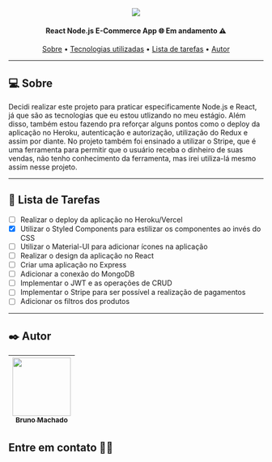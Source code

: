 <p align="center">
<a href="https://youtu.be/y66RgYMAgSo"><img src="https://i.imgur.com/MaqnUbd.jpg"/></a>
</p>

<h4 align="center"> 
React Node.js E-Commerce App 🌐 Em andamento ⚠️
</h4>

<p align="center">
 <a href="#-sobre">Sobre</a> •
 <a href="#%EF%B8%8F-tecnologias-utilizadas">Tecnologias utilizadas</a> •
 <a href="#-lista-de-tarefas">Lista de tarefas</a> •
 <a href="#%EF%B8%8F-autor">Autor</a>
</p>

---

## 💻 Sobre

Decidi realizar este projeto para praticar especificamente Node.js e React, já que são as tecnologias que eu estou utlizando no meu estágio. Além disso, também estou fazendo pra reforçar alguns pontos como o deploy da aplicação no Heroku, autenticação e autorização, utilização do Redux e assim por diante. No projeto também foi ensinado a utilizar o Stripe, que é uma ferramenta para permitir que o usuário receba o dinheiro de suas vendas, não tenho conhecimento da ferramenta, mas irei utiliza-lá mesmo assim nesse projeto.

---

## 📝 Lista de Tarefas

- [ ] Realizar o deploy da aplicação no Heroku/Vercel
- [X] Utilizar o Styled Components para estilizar os componentes ao invés do CSS
- [ ] Utilizar o Material-UI para adicionar ícones na aplicação
- [ ] Realizar o design da aplicação no React
- [ ] Criar uma aplicação no Express
- [ ] Adicionar a conexão do MongoDB
- [ ] Implementar o JWT e as operações de CRUD
- [ ] Implementar o Stripe para ser possível a realização de pagamentos
- [ ] Adicionar os filtros dos produtos

---

## ✒️ Autor

| [<img src="https://avatars.githubusercontent.com/u/75590326?v=4" width=115 > <br> <sub> Bruno Machado </sub>](https://github.com/brunomdrrosa) |
| :--------------------------------------------------------------------------------------------------------------------------------------------: |

<h2 >Entre em contato 🤙🏽</h2>

<div align="center">
<a href="https://linkedin.com/in/bruno-machado-da-rosa/" target="_blank"><img src="https://img.shields.io/badge/Bruno Machado da Rosa-0077B5?style=for-the-badge&logo=linkedin&logoColor=white" alt=""></a>
<a href="mailto:brunomdr46@gmail.com" target="_blank"><img src="https://img.shields.io/badge/brunomdr46@gmail.com-D14836?style=for-the-badge&logo=gmail&logoColor=white" alt=""></a>